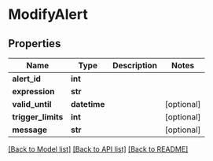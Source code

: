 # ModifyAlert

## Properties
Name | Type | Description | Notes
------------ | ------------- | ------------- | -------------
**alert_id** | **int** |  | 
**expression** | **str** |  | 
**valid_until** | **datetime** |  | [optional] 
**trigger_limits** | **int** |  | [optional] 
**message** | **str** |  | [optional] 

[[Back to Model list]](../README.md#documentation-for-models) [[Back to API list]](../README.md#documentation-for-api-endpoints) [[Back to README]](../README.md)


